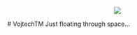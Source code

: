<p align="center">
  <a href="https://skillicons.dev">
    <img src="https://skillicons.dev/icons?i=git,bash,c,bootstrap,gtk,linux,lua,raspberrypi,vala,"/>
  </a>
</p>
# VojtechTM
Just floating through space...
